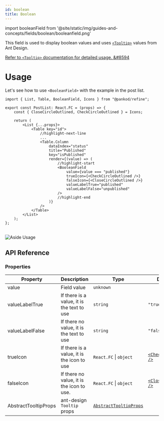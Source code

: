 ```yaml
---
id: boolean
title: Boolean
---
```


import booleanField from '@site/static/img/guides-and-concepts/fields/boolean/booleanfield.png'

This field is used to display boolean values and uses [`<Tooltip>`](https://ant.design/components/tooltip/) values from Ant Design.

[Refer to `<Tooltip>` documentation for detailed usage. &#8594](https://ant.design/components/tooltip/#header)

# Usage

Let's see how to use `<BooleanField>` with the example in the post list.

```tsx
import { List, Table, BooleanField, Icons } from "@pankod/refine";

export const PostList: React.FC = (props) => {
    const { CloseCircleOutlined, CheckCircleOutlined } = Icons;

    return (
        <List {...props}>
            <Table key="id">
                //highlight-next-line
                ...
                <Table.Column
                    dataIndex="status"
                    title="Published"
                    key="isPublished"
                    render={(value) => (
                        //highlight-start
                        <BooleanField
                            value={value === "published"}
                            trueIcon={<CheckCircleOutlined />}
                            falseIcon={<CloseCircleOutlined />}
                            valueLabelTrue="published"
                            valueLabelFalse="unpublished"
                        />
                        //highlight-end
                    )}
                />
            </Table>
        </List>
    );
};
```

<br/>
<div>
    <img src={booleanField} alt="Aside Usage"/>
</div>


## API Reference

### Properties

| Property             | Description                                | Type                                                                 | Default                                                    |
| -------------------- | ------------------------------------------ | -------------------------------------------------------------------- | ---------------------------------------------------------- |
| value                | Field value                                | `unknown`                                                            |                                                            |
| valueLabelTrue       | If there is a value, it is the text to use | `string`                                                             | `"true"`                                                   |
| valueLabelFalse      | If there no value, it is the text to use   | `string`                                                             | `"false"`                                                  |
| trueIcon             | If there is a value, it is the icon to use | `React.FC` \| `object`                                               | [`<CheckOutlined />`](https://ant.design/components/icon/) |
| falseIcon            | If there no value, it is the icon to use.  | `React.FC` \| `object`                                               | [`<CloseOutlined />`](https://ant.design/components/icon/) |
| AbstractTooltipProps | ant-design `Tooltip` props                 | [`AbstractTooltipProps`](https://ant.design/components/tooltip/#API) |                                                            |
